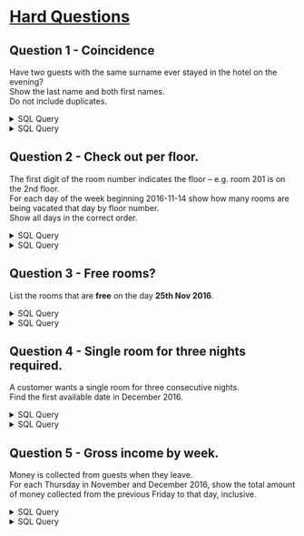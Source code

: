 
# [Hard Questions](https://sqlzoo.net/wiki/Guest_House_Assessment_Hard)
## Question 1 - Coincidence
Have two guests with the same surname ever stayed in the hotel on the evening?\
Show the last name and both first names.\
Do not include duplicates. 

<details>  
  <summary>SQL Query</summary>



</details>

<details>  
  <summary>SQL Query</summary>



</details>


## Question 2 - Check out per floor. 
The first digit of the room number indicates the floor – e.g. room 201 is on the 2nd floor.\
For each day of the week beginning 2016-11-14 show how many rooms are being vacated that day by floor number.\
Show all days in the correct order.

<details>  
  <summary>SQL Query</summary>



</details>

<details>  
  <summary>SQL Query</summary>



</details>

## Question 3 - Free rooms?
List the rooms that are **free** on the day **25th Nov 2016**. 

<details>  
  <summary>SQL Query</summary>



</details>

<details>  
  <summary>SQL Query</summary>



</details>



## Question 4 - Single room for three nights required.
A customer wants a single room for three consecutive nights.\
Find the first available date in December 2016.

<details>  
  <summary>SQL Query</summary>



</details>

<details>  
  <summary>SQL Query</summary>



</details>



## Question 5 - Gross income by week.
Money is collected from guests when they leave.\
For each Thursday in November and December 2016, show the total amount of money collected from the previous Friday to that day, inclusive. 

<details>  
  <summary>SQL Query</summary>



</details>

<details>  
  <summary>SQL Query</summary>



</details>
